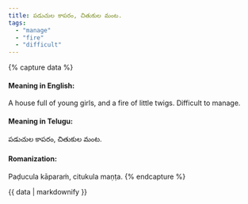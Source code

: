 ```yaml
---
title: పడుచుల కాపరం, చితుకుల మంట.
tags:
  - "manage"
  - "fire"
  - "difficult"
---
```


{% capture data %}
#### Meaning in English:
A house full of young girls, and a fire of little twigs.
Difficult to manage.

#### Meaning in Telugu:
పడుచుల కాపరం, చితుకుల మంట.

#### Romanization:
Paḍucula kāparaṁ, citukula maṇṭa.
{% endcapture %}

{{ data | markdownify }}


